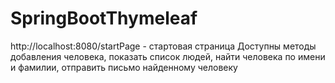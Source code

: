 # SpringBootThymeleaf
http://localhost:8080/startPage - стартовая страница
Доступны методы добавления человека, показать список людей, найти человека по имени и фамилии, отправить письмо найденному человеку
